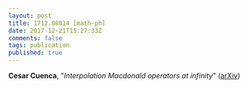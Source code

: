 ```yaml
---
layout: post
title: 1712.08014 [math-ph]
date: 2017-12-21T15:27:33Z
comments: false
tags: publication
published: true
---
```


<b>Cesar Cuenca</b>, "<i>Interpolation Macdonald operators at infinity</i>" ([arXiv](http://arxiv.org/abs/1712.08014v1))
